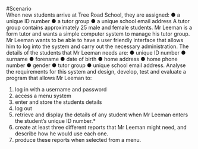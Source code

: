 #Scenario<br>
When new students arrive at Tree Road School, they are assigned:
● a unique ID number
● a tutor group
● a unique school email address
A tutor group contains approximately 25 male and female students.
Mr Leeman is a form tutor and wants a simple computer system to manage his tutor group.
Mr Leeman wants to be able to have a user friendly interface that allows him to log into the system and
carry out the necessary administration.
The details of the students that Mr Leeman needs are:
● unique ID number
● surname
● forename
● date of birth
● home address
● home phone number
● gender
● tutor group
● unique school email address.
Analyse the requirements for this system and design, develop, test and evaluate a program that allows
Mr Leeman to:
1. log in with a username and password
2. access a menu system
3. enter and store the students details
4. log out
5. retrieve and display the details of any student when Mr Leeman enters the student’s unique ID
number.*
6. create at least three different reports that Mr Leeman might need, and describe how he would use
each one.
7. produce these reports when selected from a menu.
